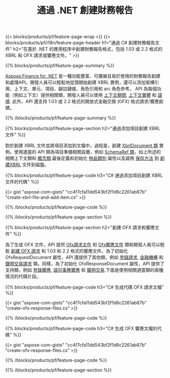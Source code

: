 ﻿---
title: 通過 .NET 創建財務報告
url: /zh-hant/net/create/
description:  在 XBRL 中創建財務報告的 C# 代碼，以及通過 .NET 庫的 OFX 請求或響應文件。
---
{{< blocks/products/pf/feature-page-wrap >}}
{{< blocks/products/pf/i18n/feature-page-header h1="通過 C# 創建財務報告文件" h2="在基於 .NET 的應用程序中創建財務報告格式，包括 1.03 或 2.2 格式的 XBRL 和 OFX 請求或響應文件。" >}}

{{% blocks/products/pf/feature-page-summary %}}

[Aspose.Finance for .NET](https://products.aspose.com/finance/net/) 是一種功能豐富、可擴展且易於使用的財務報告創建和處理API。開發人員可以輕鬆地從頭開始創建 XBRL 實例，還可以添加架構引用、上下文、單元、項目、腳註鏈接、角色引用和 
arc 角色參考。 API 為每個功能（例如上下文）提供相關類，開發人員可以使用 [上下文期間](https://apireference.aspose.com/finance/net/aspose.finance.xbrl/contextperiod), [上下文實體](https://apireference.aspose.com/finance/net/aspose.finance.xbrl/contextentity) 和 [語境](https://apireference.aspose.com/finance/net/aspose.finance.xbrl/context). 
此外，API 還支持 1.03 或 2.2 格式的開放式金融交換 (OFX) 格式請求/響應創建。

{{% /blocks/products/pf/feature-page-summary %}}

{{% blocks/products/pf/feature-page-section h2="通過添加項目創建 XBRL 文件" %}}

對於創建 XBRL 文件並將項目添加到文檔中，過程是，創建 [XbrlDocument 類](https://apireference.aspose.com/finance/net/aspose.finance.xbrl/xbrldocument) 實例。使用適當的 API 類為項目準備相關設置，例如 [SchemaRef 類](https://apireference.aspose.com/finance/net/aspose.finance.xbrl/schemaref)，如上所述的相關上下文類和 [概念類](https://apireference.aspose.com/finance/net/aspose.finance.xbrl/concept).最後定義和初始化 [物品類別](https://apireference.aspose.com/finance/net/aspose.finance.xbrl/item) 屬性以及調用 [保存方法](https://apireference.aspose.com/finance/net/aspose.finance.xbrl.xbrldocument/save/methods/1) 到 [創建XBRL](https://products.aspose.com/finance/net/create/xbrl/) 文件到磁盤。

{{% blocks/products/pf/feature-page-code h3="C# 通過添加項目創建 XBRL 文件的代碼" %}}

{{< gist "aspose-com-gists" "cc4f7cfa11dd543bf2f1d6c2261ab87b" "create-xbrl-file-and-add-item.cs" >}} 

{{% /blocks/products/pf/feature-page-code %}}

{{% /blocks/products/pf/feature-page-section %}}

{{% blocks/products/pf/feature-page-section h2="創建 OFX 請求和響應文件" %}}


為了生成 OFX 文件，API 提供 [Ofx請求文件](https://apireference.aspose.com/finance/net/aspose.finance.ofx/ofxrequestdocument) 和 [Ofx響應文件](https://apireference.aspose.com/finance/net/aspose.finance.ofx/ofxresponsedocument) 類和開發人員可以輕鬆 [創建 OFX 請求](https://products.aspose.com/finance/net/create/ofx-request/) 和 1.03 和 2.2 格式的響應文件。為了初始化 OfxRequestDocument 屬性，API 還提供了其他類，例如 [登錄請求](https://apireference.aspose.com/finance/net/aspose.finance.ofx.signon/signonrequest), [金融機構](https://apireference.aspose.com/finance/net/aspose.finance.ofx.signon/financialinstitution) 和 [聲明交易請求](https://apireference.aspose.com/finance/net/aspose.finance.ofx.bank/statementtransactionrequest) 類。同樣，為了初始化 OfxResponseDocument 屬性，API 提供了支持類，例如 [登錄響應](https://apireference.aspose.com/finance/net/aspose.finance.ofx.signon/signonresponse),  [語句事務響應](https://apireference.aspose.com/finance/net/aspose.finance.ofx.bank/statementtransactionresponse) 和 [聲明交易](https://apireference.aspose.com/finance/net/aspose.finance.ofx/statementtransaction).下面是使用相關適當類的兩種情況的代碼片段。

{{% blocks/products/pf/feature-page-code h3="C# 生成代碼 OFX 請求文檔" %}}

{{< gist "aspose-com-gists" "cc4f7cfa11dd543bf2f1d6c2261ab87b" "create-ofx-response-files.cs" >}} 

{{% /blocks/products/pf/feature-page-code %}}

{{% blocks/products/pf/feature-page-code h3="C# 生成 OFX 響應文檔的代碼" %}}

{{< gist "aspose-com-gists" "cc4f7cfa11dd543bf2f1d6c2261ab87b" "create-ofx-response-files.cs" >}} 

{{% /blocks/products/pf/feature-page-code %}}

{{% /blocks/products/pf/feature-page-section %}}